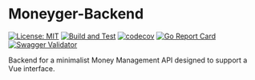# Moneyger-Backend

[![License: MIT](https://img.shields.io/badge/License-MIT-yellow.svg)](https://github.com/zVitorSantos/Moneyger-Backend/blob/main/LICENSE)
[![Build and Test](https://github.com/zVitorSantos/Moneyger-Backend/actions/workflows/ci.yml/badge.svg)](https://github.com/zVitorSantos/Moneyger-Backend/actions)
[![codecov](https://codecov.io/gh/zVitorSantos/Moneyger-Backend/branch/main/graph/badge.svg?token=220E44857K)](https://codecov.io/gh/zVitorSantos/Moneyger-Backend)
[![Go Report Card](https://goreportcard.com/badge/github.com/zVitorSantos/Moneyger-Backend)](https://goreportcard.com/report/github.com/zVitorSantos/Moneyger-Backend)
[![Swagger Validator](https://img.shields.io/swagger/valid/3.0?specUrl=https://raw.githubusercontent.com/zVitorSantos/Moneyger-Backend/main/docs/swagger.yaml)](https://validator.swagger.io/validator/debug?url=https://raw.githubusercontent.com/zVitorSantos/Moneyger-Backend/main/docs/swagger.yaml)


Backend for a minimalist Money Management API designed to support a Vue interface.
